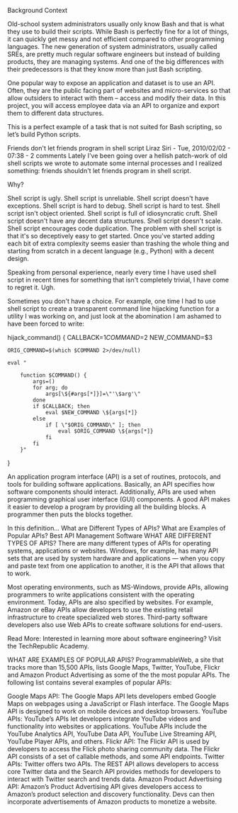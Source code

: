Background Context


Old-school system administrators usually only know Bash and that is what they use to build their scripts. While Bash is perfectly fine for a lot of things, it can quickly get messy and not efficient compared to other programming languages. The new generation of system administrators, usually called SREs, are pretty much regular software engineers but instead of building products, they are managing systems. And one of the big differences with their predecessors is that they know more than just Bash scripting.

One popular way to expose an application and dataset is to use an API. Often, they are the public facing part of websites and micro-services so that allow outsiders to interact with them – access and modify their data. In this project, you will access employee data via an API to organize and export them to different data structures.

This is a perfect example of a task that is not suited for Bash scripting, so let’s build Python scripts.

Friends don't let friends program in shell script
Liraz Siri - Tue, 2010/02/02 - 07:38 - 2 comments
Lately I've been going over a hellish patch-work of old shell scripts we wrote to automate some internal processes and I realized something: friends shouldn't let friends program in shell script.

Why?

Shell script is ugly.
Shell script is unreliable.
Shell script doesn't have exceptions.
Shell script is hard to debug.
Shell script is hard to test.
Shell script isn't object oriented.
Shell script is full of idiosyncratic cruft.
Shell script doesn't have any decent data structures.
Shell script doesn't scale.
Shell script encourages code duplication.
The problem with shell script is that it's so deceptively easy to get started. Once you've started adding each bit of extra complexity seems easier than trashing the whole thing and starting from scratch in a decent language (e.g., Python) with a decent design.

Speaking from personal experience, nearly every time I have used shell script in recent times for something that isn't completely trivial, I have come to regret it. Ugh.

Sometimes you don't have a choice. For example, one time I had to use shell script to create a transparent command line hijacking function for a utility I was working on, and just look at the abomination I am ashamed to have been forced to write:

hijack_command() {
    CALLBACK=$1
    COMMAND=$2
    NEW_COMMAND=$3

    ORIG_COMMAND=$(which $COMMAND 2>/dev/null)

    eval "

        function $COMMAND() {
            args=()
            for arg; do
                args[\${#args[*]}]=\"'\$arg'\"
            done
            if $CALLBACK; then
                eval $NEW_COMMAND \${args[*]}
            else
                if [ \"$ORIG_COMMAND\" ]; then
                    eval $ORIG_COMMAND \${args[*]}
                fi
            fi
        }"
}

An application program interface (API) is a set of routines, protocols, and tools for building software applications. Basically, an API specifies how software components should interact. Additionally, APIs are used when programming graphical user interface (GUI) components. A good API makes it easier to develop a program by providing all the building blocks. A programmer then puts the blocks together.

In this definition...
What are Different Types of APIs?
What are Examples of Popular APIs?
Best API Management Software
WHAT ARE DIFFERENT TYPES OF APIS?
There are many different types of APIs for operating systems, applications or websites. Windows, for example, has many API sets that are used by system hardware and applications — when you copy and paste text from one application to another, it is the API that allows that to work.

Most operating environments, such as MS-Windows, provide APIs, allowing programmers to write applications consistent with the operating environment. Today, APIs are also specified by websites. For example, Amazon or eBay APIs allow developers to use the existing retail infrastructure to create specialized web stores. Third-party software developers also use Web APIs to create software solutions for end-users.

Read More: Interested in learning more about software engineering? Visit the TechRepublic Academy.

WHAT ARE EXAMPLES OF POPULAR APIS?
ProgrammableWeb, a site that tracks more than 15,500 APIs, lists Google Maps, Twitter, YouTube, Flickr and Amazon Product Advertising as some of the the most popular APIs. The following list contains several examples of popular APIs:

Google Maps API: The Google Maps API lets developers embed Google Maps on webpages using a JavaScript or Flash interface. The Google Maps API is designed to work on mobile devices and desktop browsers.
YouTube APIs: YouTube’s APIs let developers integrate YouTube videos and functionality into websites or applications. YouTube APIs include the YouTube Analytics API, YouTube Data API, YouTube Live Streaming API, YouTube Player APIs, and others.
Flickr API: The Flickr API is used by developers to access the Flick photo sharing community data. The Flickr API consists of a set of callable methods, and some API endpoints.
Twitter APIs: Twitter offers two APIs. The REST API allows developers to access core Twitter data and the Search API provides methods for developers to interact with Twitter search and trends data.
Amazon Product Advertising API: Amazon’s Product Advertising API gives developers access to Amazon’s product selection and discovery functionality. Devs can then incorporate advertisements of  Amazon products to monetize a website.

